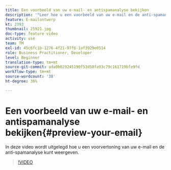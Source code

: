 ```yaml
---
title: Een voorbeeld van uw e-mail- en antispamanalyse bekijken
description: '"Leer hoe u een voorbeeld van uw e-mail en de anti-spamanalyse kunt bekijken."'
feature: E-mailontwerp
kt: 2393
thumbnail: 25921.jpg
doc-type: feature video
activity: use
team: TM
exl-id: 45c6fc1b-1276-4f21-97f6-1af3929e0514
role: Business Practitioner, Developer
level: Beginner
translation-type: tm+mt
source-git-commit: ada0b029245190f53d58fa93c79c161719bfe9fd
workflow-type: tm+mt
source-wordcount: '38'
ht-degree: 36%

---
```


# Een voorbeeld van uw e-mail- en antispamanalyse bekijken{#preview-your-email}

In deze video wordt uitgelegd hoe u een voorvertoning van uw e-mail en de anti-spamanalyse kunt weergeven.

>[!VIDEO](https://video.tv.adobe.com/v/25921?quality=12)
